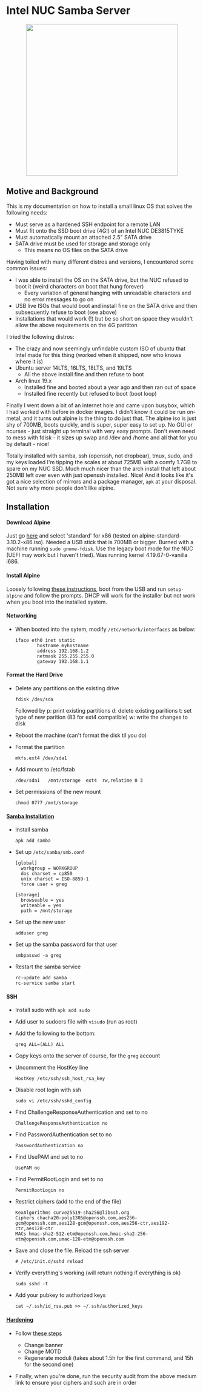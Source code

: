 # Intel NUC Samba Server

<p align="center">
<img src="./nuc.jpg" width="400">
</p>

## Motive and Background

This is my documentation on how to install a small linux OS that solves the
following needs:

- Must serve as a hardened SSH endpoint for a remote LAN
- Must fit onto the SSD boot drive (4G!) of an Intel NUC DE3815TYKE
- Must automatically mount an attached 2.5" SATA drive
- SATA drive must be used for storage and storage only
  - This means no OS files on the SATA drive

Having toiled with many different distros and versions, I encountered some
common issues:

- I was able to install the OS on the SATA drive, but the NUC refused to boot
    it (weird characters on boot that hung forever)
    - Every variation of general hanging with unreadable characters and no
        error messages to go on
- USB live ISOs that would boot and install fine on the SATA drive and then
    subsequently refuse to boot (see above)
- Installations that would work (!) but be so short on space they wouldn't
    allow the above requirements on the 4G parititon

I tried the following distros:

- The crazy and now seemingly unfindable custom ISO of ubuntu that Intel made
    for this thing (worked when it shipped, now who knows where it is)
- Ubuntu server 14LTS, 16LTS, 18LTS, and 19LTS
  - All the above install fine and then refuse to boot
- Arch linux 19.x
  - Installed fine and booted about a year ago and then ran out of space
  - Installed fine recently but refused to boot (boot loop)

Finally I went down a bit of an internet hole and came upon busybox, which
I had worked with before in docker images. I didn't know it could be run
on-metal, and it turns out alpine is the thing to do just that. The alpine
iso is just shy of 700MB, boots quickly, and is super, super easy to set up. No
GUI or ncurses - just straight up terminal with very easy prompts. Don't even
need to mess with fdisk - it sizes up swap and /dev and /home and all that for
you by default - nice!

Totally installed with samba, ssh (openssh, not dropbear), tmux, sudo, and my keys loaded I'm tipping
the scales at about 725MB with a comfy 1.7GB to spare on my NUC SSD. Much much
nicer than the arch install that left about 250MB left over even with just
openssh installed. Nice! And it looks like it's got a nice selection of mirrors
and a package manager, `apk` at your disposal. Not sure why more people don't
like alpine.

## Installation

#### Download Alpine

Just go [here](https://alpinelinux.org/downloads/) and select 'standard' for x86 (tested on alpine-standard-3.10.2-x86.iso).
Needed a USB stick that is 700MB or bigger. Burned with a machine running `sudo
gnome-fdisk`. Use the legacy boot mode for the NUC (UEFI may work but I haven't
tried). Was running kernel 4.19.67-0-vanilla i686.

#### Install Alpine

Loosely following [these instructions](https://wiki.alpinelinux.org/wiki/Install_to_disk), boot from the USB and run `setup-alpine` and follow the prompts. DHCP will work for the installer but not work when you boot into the installed system.

#### Networking

- When booted into the sytem, modify `/etc/network/interfaces` as below:

    ```
    iface eth0 inet static
            hostname myhostname
            address 192.168.1.2
            netmask 255.255.255.0
            gateway 192.168.1.1
    ```

#### Format the Hard Drive

- Delete any partitions on the existing drive
    ```
    fdisk /dev/sda
    ```

    Followed by
    p: print existing partitions
    d: delete existing paritions
    t: set type of new parition (83 for ext4 compatible)
    w: write the changes to disk

- Reboot the machine (can't format the disk til you do)
- Format the partition

    ```
    mkfs.ext4 /dev/sda1
    ```
- Add mount to /etc/fstab

    ```
    /dev/sda1   /mnt/storage  ext4  rw,relatime 0 3
    ```
- Set permissions of the new mount

    ```
    chmod 0777 /mnt/storage
    ```

#### [Samba Installation](https://wiki.alpinelinux.org/wiki/Setting_up_a_samba-server)

- Install samba

    ```
    apk add samba
    ```

- Set up `/etc/samba/smb.conf`

    ```
    [global]
      workgroup = WORKGROUP
      dos charset = cp850
      unix charset = ISO-8859-1
      force user = greg

    [storage]
      browseable = yes
      writeable = yes
      path = /mnt/storage
    ```

- Set up the new user

    ```
    adduser greg
    ```

- Set up the samba password for that user

    ```
    smbpasswd -a greg
    ```

- Restart the samba service

    ```
    rc-update add samba
    rc-service samba start
    ```

#### SSH

- Install sudo with `apk add sudo`
- Add user to sudoers file with `visudo` (run as root)
- Add the following to the bottom:

    ```
    greg ALL=(ALL) ALL
    ```

- Copy keys onto the server of course, for the `greg` account
- Uncomment the HostKey line

    ```
    HostKey /etc/ssh/ssh_host_rsa_key
    ```

- Disable root login with ssh

    ```
    sudo vi /etc/ssh/sshd_config
    ```

- Find ChallengeResponseAuthentication and set to no

    ```
    ChallengeResponseAuthentication no
    ```

- Find PasswordAuthentication set to no

    ```
    PasswordAuthentication no
    ```

- Find UsePAM and set to no

    ```
    UsePAM no
    ```

- Find PermitRootLogin and set to no

    ```
    PermitRootLogin no
    ```

- Restrict ciphers (add to the end of the file)

    ```
    KexAlgorithms curve25519-sha256@libssh.org
    Ciphers chacha20-poly1305@openssh.com,aes256-gcm@openssh.com,aes128-gcm@openssh.com,aes256-ctr,aes192-ctr,aes128-ctr
    MACs hmac-sha2-512-etm@openssh.com,hmac-sha2-256-etm@openssh.com,umac-128-etm@openssh.com
    ```

- Save and close the file. Reload the ssh server

    ```
    # /etc/init.d/sshd reload
    ```

- Verify everything's working (will return nothing if everything is ok)

    ```
    sudo sshd -t
    ```

- Add your pubkey to authorized keys

    ```
    cat ~/.ssh/id_rsa.pub >> ~/.ssh/authorized_keys
    ```


#### [Hardening](https://medium.com/@jasonrigden/hardening-ssh-1bcb99cd4cef)

- Follow [these steps](https://medium.com/@jasonrigden/hardening-ssh-1bcb99cd4cef)
    - Change banner
    - Change MOTD
    - Regenerate moduli (takes about 1.5h for the first command, and 15h for
        the second one)

- Finally, when you're done, run the security audit from the above medium link
    to ensure your ciphers and such are in order
